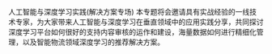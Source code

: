 人工智能与深度学习实践(解决方案专场) 
本专题将会邀请具有实战经验的一线技术专家，为大家带来人工智能与深度学习在垂直领域中的应用实践分享，共同探讨深度学习平台如何很好的支持内容审核的运作和建设，海量数据如何进行精细化管理，以及智能物流领域深度学习的推荐解决方案。
